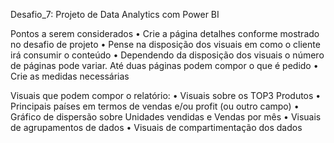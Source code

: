 Desafio_7: Projeto de Data Analytics com Power BI 

Pontos a serem considerados
•	Crie a página detalhes conforme mostrado no desafio de projeto
•	Pense na disposição dos visuais em como o cliente irá consumir o conteúdo
•	Dependendo da disposição dos visuais o número de páginas pode variar. Até duas páginas podem compor o que é pedido
•	Crie as medidas necessárias

Visuais que podem compor o relatório:
•	Visuais sobre os TOP3 Produtos
•	Principais países em termos de vendas e/ou profit (ou outro campo)
•	Gráfico de dispersão sobre Unidades vendidas e Vendas por mês
•	Visuais de agrupamentos de dados
•	Visuais de compartimentação dos dados
